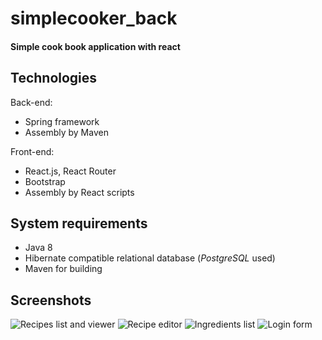 # simplecooker_back

#### Simple cook book application with react

## Technologies
Back-end:
* Spring framework
* Assembly by Maven

Front-end:
* React.js, React Router
* Bootstrap
* Assembly by React scripts

## System requirements
* Java 8
* Hibernate compatible relational database (_PostgreSQL_ used)
* Maven for building

## Screenshots

![Recipes list and viewer](https://i.ibb.co/DKYY8sw/image.png)
![Recipe editor](https://i.ibb.co/xjGjFm0/image.png)
![Ingredients list](https://i.ibb.co/5xPGBrh/image.png)
![Login form](https://i.ibb.co/VmkyxRD/image.png)

